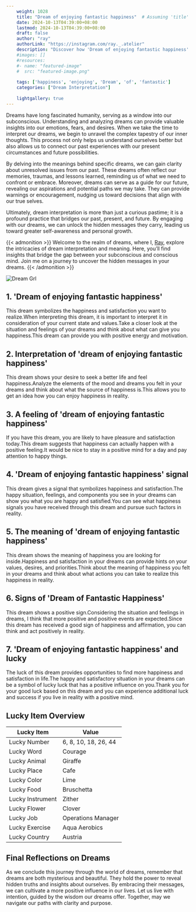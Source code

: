 ```yaml
---
    weight: 1028
    title: "Dream of enjoying fantastic happiness"  # Assuming 'title' column exists
    date: 2024-10-13T04:39:00+08:00
    lastmod: 2024-10-13T04:39:00+08:00
    draft: false
    author: "ray"
    authorLink: "https://instagram.com/ray._.atelier"
    description: "Discover how 'Dream of enjoying fantastic happiness' can interpret your future and uncover its significant meanings in your life."
    #images: []
    #resources:
    #- name: "featured-image"
    #  src: "featured-image.png"
    
    tags: ['happiness', 'enjoying', 'Dream', 'of', 'fantastic']
    categories: ["Dream Interpretation"]
    
    lightgallery: true
---
```

    
Dreams have long fascinated humanity, serving as a window into our subconscious. Understanding and analyzing dreams can provide valuable insights into our emotions, fears, and desires. When we take the time to interpret our dreams, we begin to unravel the complex tapestry of our inner thoughts. This process not only helps us understand ourselves better but also allows us to connect our past experiences with our present circumstances and future possibilities.

By delving into the meanings behind specific dreams, we can gain clarity about unresolved issues from our past. These dreams often reflect our memories, traumas, and lessons learned, reminding us of what we need to confront or embrace. Moreover, dreams can serve as a guide for our future, revealing our aspirations and potential paths we may take. They can provide warnings or encouragement, nudging us toward decisions that align with our true selves.

Ultimately, dream interpretation is more than just a curious pastime; it is a profound practice that bridges our past, present, and future. By engaging with our dreams, we can unlock the hidden messages they carry, leading us toward greater self-awareness and personal growth.

{{< admonition >}}
Welcome to the realm of dreams, where I, [Ray](https://instagram.com/ray._.atelier), explore the intricacies of dream interpretation and meaning. Here, you’ll find insights that bridge the gap between your subconscious and conscious mind. Join me on a journey to uncover the hidden messages in your dreams.
{{< /admonition >}}

![Dream Grl](https://cdn.pixabay.com/photo/2017/11/02/03/35/gothic-2910057_1280.jpg "Dream Grl")

## 1. 'Dream of enjoying fantastic happiness'
This dream symbolizes the happiness and satisfaction you want to realize.When interpreting this dream, it is important to interpret it in consideration of your current state and values.Take a closer look at the situation and feelings of your dreams and think about what can give you happiness.This dream can provide you with positive energy and motivation.

## 2. Interpretation of 'dream of enjoying fantastic happiness'
This dream shows your desire to seek a better life and feel happiness.Analyze the elements of the mood and dreams you felt in your dreams and think about what the source of happiness is.This allows you to get an idea how you can enjoy happiness in reality.

## 3. A feeling of 'dream of enjoying fantastic happiness'
If you have this dream, you are likely to have pleasure and satisfaction today.This dream suggests that happiness can actually happen with a positive feeling.It would be nice to stay in a positive mind for a day and pay attention to happy things.

## 4. 'Dream of enjoying fantastic happiness' signal
This dream gives a signal that symbolizes happiness and satisfaction.The happy situation, feelings, and components you see in your dreams can show you what you are happy and satisfied.You can see what happiness signals you have received through this dream and pursue such factors in reality.

## 5. The meaning of 'dream of enjoying fantastic happiness'
This dream shows the meaning of happiness you are looking for inside.Happiness and satisfaction in your dreams can provide hints on your values, desires, and priorities.Think about the meaning of happiness you felt in your dreams and think about what actions you can take to realize this happiness in reality.

## 6. Signs of 'Dream of Fantastic Happiness'
This dream shows a positive sign.Considering the situation and feelings in dreams, I think that more positive and positive events are expected.Since this dream has received a good sign of happiness and affirmation, you can think and act positively in reality.

## 7. 'Dream of enjoying fantastic happiness' and lucky
The luck of this dream provides opportunities to find more happiness and satisfaction in life.The happy and satisfactory situation in your dreams can be a symbol of lucky luck that has a positive influence on you.Thank you for your good luck based on this dream and you can experience additional luck and success if you live in reality with a positive mind.

## Lucky Item Overview
| Lucky Item          | Value              |
|---------------|--------------------|
| Lucky Number        | 6, 8, 10, 18, 26, 44  |
| Lucky Word          | Courage |
| Lucky Animal        | Giraffe |
| Lucky Place         | Cafe     |
| Lucky Color         | Lime     |
| Lucky Food          | Bruschetta      |
| Lucky Instrument    | Zither |
| Lucky Flower        | Clover    |
| Lucky Job           | Operations Manager       |
| Lucky Exercise      | Aqua Aerobics  |
| Lucky Country       | Austria    |


##  Final Reflections on Dreams

As we conclude this journey through the world of dreams, remember that dreams are both mysterious and beautiful. They hold the power to reveal hidden truths and insights about ourselves. By embracing their messages, we can cultivate a more positive influence in our lives. Let us live with intention, guided by the wisdom our dreams offer. Together, may we navigate our paths with clarity and purpose.
